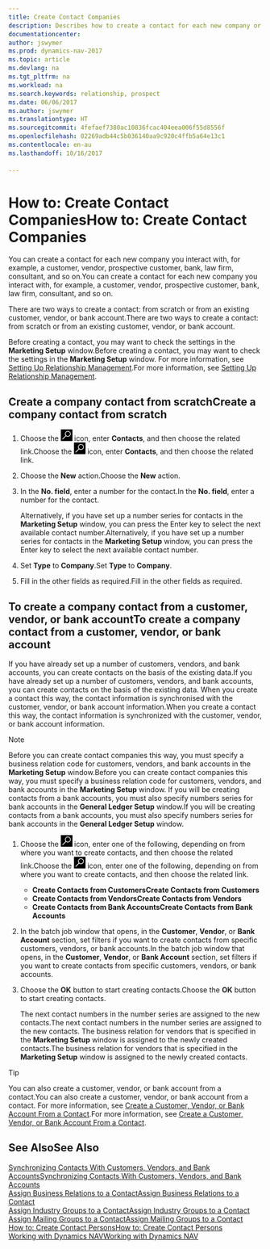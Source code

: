 ```yaml
---
title: Create Contact Companies
description: Describes how to create a contact for each new company or prospective company you interact with or have a relationship with.
documentationcenter: 
author: jswymer
ms.prod: dynamics-nav-2017
ms.topic: article
ms.devlang: na
ms.tgt_pltfrm: na
ms.workload: na
ms.search.keywords: relationship, prospect
ms.date: 06/06/2017
ms.author: jswymer
ms.translationtype: HT
ms.sourcegitcommit: 4fefaef7380ac10836fcac404eea006f55d8556f
ms.openlocfilehash: 02269adb44c5b036140aa9c920c4ffb5a64e13c1
ms.contentlocale: en-au
ms.lasthandoff: 10/16/2017

---
```

# <a name="how-to-create-contact-companies"></a><span data-ttu-id="8e85e-103">How to: Create Contact Companies</span><span class="sxs-lookup"><span data-stu-id="8e85e-103">How to: Create Contact Companies</span></span>
<span data-ttu-id="8e85e-104">You can create a contact for each new company you interact with, for example, a customer, vendor, prospective customer, bank, law firm, consultant, and so on.</span><span class="sxs-lookup"><span data-stu-id="8e85e-104">You can create a contact for each new company you interact with, for example, a customer, vendor, prospective customer, bank, law firm, consultant, and so on.</span></span>

<span data-ttu-id="8e85e-105">There are two ways to create a contact: from scratch or from an existing customer, vendor, or bank account.</span><span class="sxs-lookup"><span data-stu-id="8e85e-105">There are two ways to create a contact: from scratch or from an existing customer, vendor, or bank account.</span></span>

<span data-ttu-id="8e85e-106">Before creating a contact, you may want to check the settings in the **Marketing Setup** window.</span><span class="sxs-lookup"><span data-stu-id="8e85e-106">Before creating a contact, you may want to check the settings in the **Marketing Setup** window.</span></span> <span data-ttu-id="8e85e-107">For more information, see [Setting Up Relationship Management](marketing-setup-marketing.md).</span><span class="sxs-lookup"><span data-stu-id="8e85e-107">For more information, see [Setting Up Relationship Management](marketing-setup-marketing.md).</span></span>

## <a name="create-a-company-contact-from-scratch"></a><span data-ttu-id="8e85e-108">Create a company contact from scratch</span><span class="sxs-lookup"><span data-stu-id="8e85e-108">Create a company contact from scratch</span></span>
1. <span data-ttu-id="8e85e-109">Choose the ![Search for Page or Report](media/ui-search/search_small.png "Search for Page or Report icon") icon, enter **Contacts**, and then choose the related link.</span><span class="sxs-lookup"><span data-stu-id="8e85e-109">Choose the ![Search for Page or Report](media/ui-search/search_small.png "Search for Page or Report icon") icon, enter **Contacts**, and then choose the related link.</span></span>
2. <span data-ttu-id="8e85e-110">Choose the **New** action.</span><span class="sxs-lookup"><span data-stu-id="8e85e-110">Choose the **New** action.</span></span>
3. <span data-ttu-id="8e85e-111">In the **No. field**, enter a number for the contact.</span><span class="sxs-lookup"><span data-stu-id="8e85e-111">In the **No. field**, enter a number for the contact.</span></span>

    <span data-ttu-id="8e85e-112">Alternatively, if you have set up a number series for contacts in the **Marketing Setup** window, you can press the Enter key to select the next available contact number.</span><span class="sxs-lookup"><span data-stu-id="8e85e-112">Alternatively, if you have set up a number series for contacts in the **Marketing Setup** window, you can press the Enter key to select the next available contact number.</span></span>  
4. <span data-ttu-id="8e85e-113">Set **Type** to **Company**.</span><span class="sxs-lookup"><span data-stu-id="8e85e-113">Set **Type** to **Company**.</span></span>
5. <span data-ttu-id="8e85e-114">Fill in the other fields as required.</span><span class="sxs-lookup"><span data-stu-id="8e85e-114">Fill in the other fields as required.</span></span>

## <a name="to-create-a-company-contact-from-a-customer-vendor-or-bank-account"></a><span data-ttu-id="8e85e-115">To create a company contact from a customer, vendor, or bank account</span><span class="sxs-lookup"><span data-stu-id="8e85e-115">To create a company contact from a customer, vendor, or bank account</span></span>
<span data-ttu-id="8e85e-116">If you have already set up a number of customers, vendors, and bank accounts, you can create contacts on the basis of the existing data.</span><span class="sxs-lookup"><span data-stu-id="8e85e-116">If you have already set up a number of customers, vendors, and bank accounts, you can create contacts on the basis of the existing data.</span></span> <span data-ttu-id="8e85e-117">When you create a contact this way, the contact information is synchronised with the customer, vendor, or bank account information.</span><span class="sxs-lookup"><span data-stu-id="8e85e-117">When you create a contact this way, the contact information is synchronized with the customer, vendor, or bank account information.</span></span>

> [!NOTE]  
>   <span data-ttu-id="8e85e-118">Before you can create contact companies this way, you must specify a business relation code for customers, vendors, and bank accounts in the **Marketing Setup** window.</span><span class="sxs-lookup"><span data-stu-id="8e85e-118">Before you can create contact companies this way, you must specify a business relation code for customers, vendors, and bank accounts in the **Marketing Setup** window.</span></span> <span data-ttu-id="8e85e-119">If you will be creating contacts from a bank accounts, you must also specify numbers series for bank accounts in the **General Ledger Setup** window.</span><span class="sxs-lookup"><span data-stu-id="8e85e-119">If you will be creating contacts from a bank accounts, you must also specify numbers series for bank accounts in the **General Ledger Setup** window.</span></span>

1. <span data-ttu-id="8e85e-120">Choose the ![Search for Page or Report](media/ui-search/search_small.png "Search for Page or Report icon") icon, enter one of the following, depending on from where you want to create contacts, and then choose the related link.</span><span class="sxs-lookup"><span data-stu-id="8e85e-120">Choose the ![Search for Page or Report](media/ui-search/search_small.png "Search for Page or Report icon") icon, enter one of the following, depending on from where you want to create contacts, and then choose the related link.</span></span>
   * <span data-ttu-id="8e85e-121">**Create Contacts from Customers**</span><span class="sxs-lookup"><span data-stu-id="8e85e-121">**Create Contacts from Customers**</span></span>
   * <span data-ttu-id="8e85e-122">**Create Contacts from Vendors**</span><span class="sxs-lookup"><span data-stu-id="8e85e-122">**Create Contacts from Vendors**</span></span>
   * <span data-ttu-id="8e85e-123">**Create Contacts from Bank Accounts**</span><span class="sxs-lookup"><span data-stu-id="8e85e-123">**Create Contacts from Bank Accounts**</span></span>
2. <span data-ttu-id="8e85e-124">In the batch job window that opens, in the **Customer**, **Vendor**, or **Bank Account** section, set filters if you want to create contacts from specific customers, vendors, or bank accounts.</span><span class="sxs-lookup"><span data-stu-id="8e85e-124">In the batch job window that opens, in the **Customer**, **Vendor**, or **Bank Account** section, set filters if you want to create contacts from specific customers, vendors, or bank accounts.</span></span>
3. <span data-ttu-id="8e85e-125">Choose the **OK** button to start creating contacts.</span><span class="sxs-lookup"><span data-stu-id="8e85e-125">Choose the **OK** button to start creating contacts.</span></span>

    <span data-ttu-id="8e85e-126">The next contact numbers in the number series are assigned to the new contacts.</span><span class="sxs-lookup"><span data-stu-id="8e85e-126">The next contact numbers in the number series are assigned to the new contacts.</span></span> <span data-ttu-id="8e85e-127">The business relation for vendors that is specified in the **Marketing Setup** window is assigned to the newly created contacts.</span><span class="sxs-lookup"><span data-stu-id="8e85e-127">The business relation for vendors that is specified in the **Marketing Setup** window is assigned to the newly created contacts.</span></span>

> [!TIP]  
>   <span data-ttu-id="8e85e-128">You can also create a customer, vendor, or bank account from a contact.</span><span class="sxs-lookup"><span data-stu-id="8e85e-128">You can also create a customer, vendor, or bank account from a contact.</span></span> <span data-ttu-id="8e85e-129">For more information, see [Create a Customer, Vendor, or Bank Account From a Contact](marketing-how-create-contacts-new-customers-vendors-bank-accounts.md).</span><span class="sxs-lookup"><span data-stu-id="8e85e-129">For more information, see [Create a Customer, Vendor, or Bank Account From a Contact](marketing-how-create-contacts-new-customers-vendors-bank-accounts.md).</span></span>

## <a name="see-also"></a><span data-ttu-id="8e85e-130">See Also</span><span class="sxs-lookup"><span data-stu-id="8e85e-130">See Also</span></span>
[<span data-ttu-id="8e85e-131">Synchronizing Contacts With Customers, Vendors, and Bank Accounts</span><span class="sxs-lookup"><span data-stu-id="8e85e-131">Synchronizing Contacts With Customers, Vendors, and Bank Accounts</span></span>](marketing-synchronize-contacts-customers-vendors-bank-accounts.md)  
[<span data-ttu-id="8e85e-132">Assign Business Relations to a Contact</span><span class="sxs-lookup"><span data-stu-id="8e85e-132">Assign Business Relations to a Contact</span></span>](marketing-business-relations.md#AssignBusRelContact)  
[<span data-ttu-id="8e85e-133">Assign Industry Groups to a Contact</span><span class="sxs-lookup"><span data-stu-id="8e85e-133">Assign Industry Groups to a Contact</span></span>](marketing-industry-groups.md#AssignIndustryGroupContact)  
[<span data-ttu-id="8e85e-134">Assign Mailing Groups to a Contact</span><span class="sxs-lookup"><span data-stu-id="8e85e-134">Assign Mailing Groups to a Contact</span></span>](marketing-mailing-groups.md#AssignMailGroupContact)  
[<span data-ttu-id="8e85e-135">How to: Create Contact Persons</span><span class="sxs-lookup"><span data-stu-id="8e85e-135">How to: Create Contact Persons</span></span>](marketing-create-contact-persons.md)  
[<span data-ttu-id="8e85e-136">Working with Dynamics NAV</span><span class="sxs-lookup"><span data-stu-id="8e85e-136">Working with Dynamics NAV</span></span>](ui-work-product.md)

